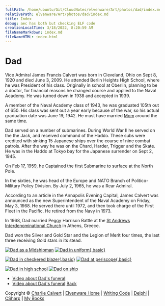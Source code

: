 ```yaml
---
fullPath: /home/ubuntu/Git/CloudNotes/elvenware/Art/photos/dad/index.md
relativePath: elvenware/Art/photos/dad/index.md
title: Index
debug: aec has both but checking ELF code
creationLocalTime: 3/18/2022, 8:20:59 AM
fileNameMarkdown: index.md
fileNameHTML: index.html
---
```


<!-- toc -->
<!-- tocstop -->

<div id="container">

Dad
===

Vice Admiral James Francis Calvert was born in Cleveland, Ohio on Sept
8, 1920 and died June 3, 2009. He attended Berlin Heights High School,
where he was President of his class. Originally in school at Oberlin,
planning to be a doctor, for financial reasons he changed course and
applied to the Naval Academy. He was turned down in 1938 and accepted in
1939.

A member of the Naval Academy class of 1943, he was graduated 105th out
of 650. His class was sent out a year early because of the war, so his
actual graduation date was June 19, 1942. He must have married
[Mom](../1958_08_19_Mom/Mom.html) around the same time.

Dad served on a number of submarines. During World War II he served on
the the Jack, and received command of the Haddo. These subs were
credited with sinking 15 Japanese ships over the course of nine combat
patrols. After the way he was on the Chard, Harder, Trigger and the
Skate. He was in the Haddo at Tokyo bay for the Japanese surrender on
Sept 2, 1945.

On Feb 17, 1959, he Captained the first Submarine to surface at the
North Pole.

In the sixties, he was head of the Europe and NATO Branch of
Politico-Military Policy Division. By July 2, 1965, he was a Rear
Admiral.

According to an article in the Annapolis Evening Capital, James Calvert
was announced as the new Superintendent of the Naval Academy on Friday,
May 3, 1968. He served there until 1972, and then took charge of the
First Fleet in the Pacific. He retired from the Navy in 1973.

In 1968, Dad married Peggy Harrison Battle at the [St Andrews
Interdenominational
Church](http://www.standrewsgreece.com/Site/Welcome.html) in Athens,
Greece.

Dad won the Silver and Gold Star and the Legion of Merit four times, the
last three receiving Gold stars in its stead.

<div>

[![Dad as a Midshipman](https://s3.amazonaws.com/s3bucket01.elvenware.com/elf-photos/Dad/DadMidshipman.jpg)](DadMidshipman.jpg)
[![Dad in uniform](https://s3.amazonaws.com/s3bucket01.elvenware.com/elf-photos/Dad/calve300.jpg){.basic}](calve300.jpg)

</div>

<div>

[![Dad in checkered blazer](https://s3.amazonaws.com/s3bucket01.elvenware.com/elf-photos/Dad/dad01.jpg){.basic}](dad01.jpg) [![Dad at periscope](https://s3.amazonaws.com/s3bucket01.elvenware.com/elf-photos/Dad/Dad0857819.jpg){.basic}](Dad0857819.jpg)

</div>

<div>

[![Dad in high
school](https://s3.amazonaws.com/s3bucket01.elvenware.com/elf-photos/Dad/DadInHighSchool.jpg)](DadInHighSchool.jpg)
[](https://s3.amazonaws.com/s3bucket01.elvenware.com/elf-photos/Dad/DadOnShip_s.png)
[![Dad on ship](https://s3.amazonaws.com/s3bucket01.elvenware.com/elf-photos/Dad/DadOnShip_s.png)](DadOnShip.png)

</div>

<div>

</div>

- [Video about Dad's funeral](http://www.youtube.com/watch?v=elwWK_4WE4M)
- [Video about Dad's funeral](http://youtu.be/elwWK_4WE4M)
[Back](../index_photos.html)

</div>

Copyright © [Charlie Calvert](../../../index.html) | [Elvenware
Home](../../../index.html) | [Writing
Code](../../../development/index.html) |
[Delphi](../../../development/delphi/index.html) |
[CSharp](../../../development/csharp/index.html) | [My
Books](../../../books/index.html)

</div>
